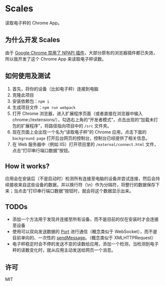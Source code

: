 # Scales

读取电子秤的 Chrome App。

## 为什么开发 Scales

由于 [Google Chrome 禁用了 NPAPI 插件](https://support.google.com/chrome/answer/6213033?hl=zh-Hans)，大部分原有的浏览器插件都已失效，所以我开发了这个 Chrome App 来读取电子秤读数。

## 如何使用及测试

 1. 首先，将你的设备（比如电子秤）连接到电脑
 2. 克隆此项目
 3. 安装依赖包：`npm i`
 4. 生成项目文件：`npm run webpack`
 5. 打开 Chrome 浏览器，进入扩展程序页面（或者直接在浏览器中输入 chrome://extensions/），勾选右上角的“开发者模式”，点击出现的“加载未打包的扩展程序”，将路径指向项目中的 `/src` 文件夹。
 6. 现在页面上会出现一个名为“读取电子秤”的 Chrome 应用，点击下面的 `background page` 打开后台网页的控制台，控制台已经提供了相关信息。
 7. 在 Web 服务器中（例如 IIS）打开项目里的 `/external/connect.html` 文件，点击“打印串行端口数据”按钮。

## How it works?

应用会在安装后（不是启动时）检测所有连接至电脑的设备并尝试连接，然后会持续接收来自这些设备的数据，并以换行符（\n）作为分隔符，将整行的数据保存下来；当点击“打印串行端口数据”按钮时，就会将这个数据显示出来。

## TODOs

 + 添加一个方法用于发现并连接至所有设备，而不是目前的仅在安装时才会连接至设备
 + 使用可以双向发送数据的 [Port](https://developer.chrome.com/apps/runtime#method-connect) 进行通信（概念类似于 WebSocket），而不是目前单向的、一次性的 [sendMessage](https://developer.chrome.com/apps/runtime#method-sendMessage)。（概念类似于 XMLHTTPRequest）
 + 电子秤稳定时会不停的发送不变的读数给应用，添加一个检测，当检测到电子秤的读数变化时，就从应用主动发送给网页一个消息。
## 许可

MIT

